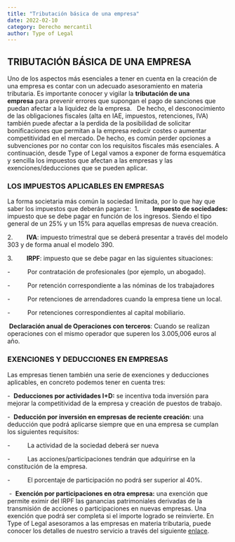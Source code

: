 ```yaml
---
title: "Tributación básica de una empresa"
date: 2022-02-10
category: Derecho mercantil
author: Type of Legal
---
```


**TRIBUTACIÓN BÁSICA DE UNA EMPRESA**
-------------------------------------

Uno de los aspectos más esenciales a tener en cuenta en la creación de una empresa es contar con un adecuado asesoramiento en materia tributaria. Es importante conocer y vigilar la **tributación de una empresa** para prevenir errores que supongan el pago de sanciones que puedan afectar a la liquidez de la empresa.   De hecho, el desconocimiento de las obligaciones fiscales (alta en IAE, impuestos, retenciones, IVA) también puede afectar a la perdida de la posibilidad de solicitar bonificaciones que permitan a la empresa reducir costes o aumentar competitividad en el mercado. De hecho, es común perder opciones a subvenciones por no contar con los requisitos fiscales más esenciales. A continuación, desde Type of Legal vamos a exponer de forma esquemática y sencilla los impuestos que afectan a las empresas y las exenciones/deducciones que se pueden aplicar.

### **LOS IMPUESTOS APLICABLES EN EMPRESAS**

La forma societaria más común la sociedad limitada, por lo que hay que saber los impuestos que deberán pagarse:  1.        **Impuesto de sociedades:** impuesto que se debe pagar en función de los ingresos. Siendo el tipo general de un 25% y un 15% para aquellas empresas de nueva creación.

2.        **IVA**: impuesto trimestral que se deberá presentar a través del modelo 303 y de forma anual el modelo 390.

3.        **IRPF**: impuesto que se debe pagar en las siguientes situaciones:

\-          Por contratación de profesionales (por ejemplo, un abogado).

\-          Por retención correspondiente a las nóminas de los trabajadores

\-          Por retenciones de arrendadores cuando la empresa tiene un local.

\-          Por retenciones correspondientes al capital mobiliario.

 **Declaración anual de Operaciones con terceros**: Cuando se realizan operaciones con el mismo operador que superen los 3.005,006 euros al año.

### EXENCIONES Y DEDUCCIONES EN EMPRESAS

Las empresas tienen también una serie de exenciones y deducciones aplicables, en concreto podemos tener en cuenta tres:

\-  **Deducciones por actividades I+D:** se incentiva toda inversión para mejorar la competitividad de la empresa y creación de puestos de trabajo.

\-  **Deducción por inversión en empresas de reciente creación**: una deducción que podrá aplicarse siempre que en una empresa se cumplan los siguientes requisitos:

\-          La actividad de la sociedad deberá ser nueva

\-          Las acciones/participaciones tendrán que adquirirse en la constitución de la empresa.

\-          El porcentaje de participación no podrá ser superior al 40%.

 \-  **Exención por participaciones en otra empresa:** una exención que permite eximir del IRPF las ganancias patrimoniales derivadas de la transmisión de acciones o participaciones en nuevas empresas. Una exención que podrá ser completa si el importe logrado se reinvierte. En Type of Legal asesoramos a las empresas en materia tributaria, puede conocer los detalles de nuestro servicio a través del siguiente [enlace](https://typeoflegal.com/due-diligence/).
